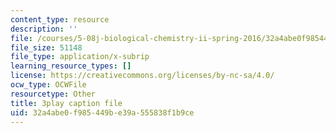 ```yaml
---
content_type: resource
description: ''
file: /courses/5-08j-biological-chemistry-ii-spring-2016/32a4abe0f985449be39a555838f1b9ce_3049806.srt
file_size: 51148
file_type: application/x-subrip
learning_resource_types: []
license: https://creativecommons.org/licenses/by-nc-sa/4.0/
ocw_type: OCWFile
resourcetype: Other
title: 3play caption file
uid: 32a4abe0-f985-449b-e39a-555838f1b9ce
---
```

